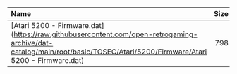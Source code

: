 |Name|Size|
|:---|---:|
|[Atari 5200 - Firmware.dat](https://raw.githubusercontent.com/open-retrogaming-archive/dat-catalog/main/root/basic/TOSEC/Atari/5200/Firmware/Atari 5200 - Firmware.dat)|798|
